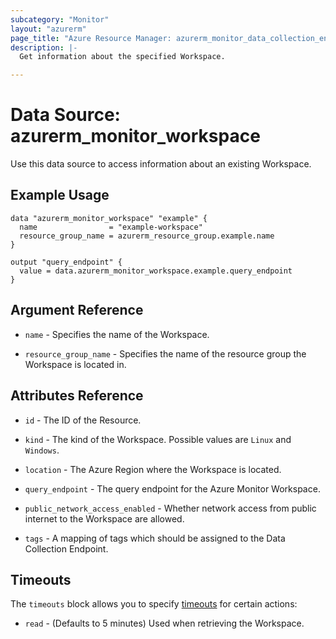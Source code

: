 ```yaml
---
subcategory: "Monitor"
layout: "azurerm"
page_title: "Azure Resource Manager: azurerm_monitor_data_collection_endpoint"
description: |-
  Get information about the specified Workspace.

---
```


# Data Source: azurerm_monitor_workspace

Use this data source to access information about an existing Workspace.

## Example Usage

```hcl
data "azurerm_monitor_workspace" "example" {
  name                = "example-workspace"
  resource_group_name = azurerm_resource_group.example.name
}

output "query_endpoint" {
  value = data.azurerm_monitor_workspace.example.query_endpoint
}
```

## Argument Reference

* `name` - Specifies the name of the Workspace.

* `resource_group_name` - Specifies the name of the resource group the Workspace is located in.

## Attributes Reference

* `id` - The ID of the Resource.

* `kind` - The kind of the Workspace. Possible values are `Linux` and `Windows`.

* `location` - The Azure Region where the Workspace is located.

* `query_endpoint` - The query endpoint for the Azure Monitor Workspace.

* `public_network_access_enabled` - Whether network access from public internet to the Workspace are allowed.

* `tags` - A mapping of tags which should be assigned to the Data Collection Endpoint.

## Timeouts

The `timeouts` block allows you to specify [timeouts](https://www.terraform.io/language/resources/syntax#operation-timeouts) for certain actions:

* `read` - (Defaults to 5 minutes) Used when retrieving the Workspace.
